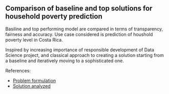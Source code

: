 ## Comparison of baseline and top solutions for household poverty prediction

Basiline and top performing model are compared in terms of transparency, fairness and accuracy. 
Use case considered is prediction of houshold poverty level in Costa Rica.


Inspired by increasing importance of responsible development of Data Science project, 
and classical approach to creating a solution starting from a baseline and iteratively moving to a sophisticated one.


References:
* [Problem formulation](https://www.kaggle.com/c/costa-rican-household-poverty-prediction)
* [Solution analyzed](https://www.kaggle.com/willkoehrsen/a-complete-introduction-and-walkthrough)
